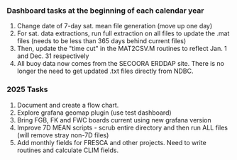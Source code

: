 ### Dashboard tasks at the beginning of each calendar year
1. Change date of 7-day sat. mean file generation (move up one day)
2. For sat. data extractions, run full extraction on all files to update the .mat files (needs to be less than 365 days behind current files)
3. Then, update the "time cut" in the MAT2CSV.M routines to reflect Jan. 1 and Dec. 31 respectively
4. All buoy data now comes from the SECOORA ERDDAP site. There is no longer the need to get updated .txt files directly from NDBC.

### 2025 Tasks
1. Document and create a flow chart.
2. Explore grafana geomap plugin (use test dashboard)
3. Bring FGB, FK and FWC boards current using new grafana version
4. Improve 7D MEAN scripts - scrub entire directory and then run ALL files (will remove stray non-7D files)
5. Add monthly fields for FRESCA and other projects. Need to write routines and calculate CLIM fields.


